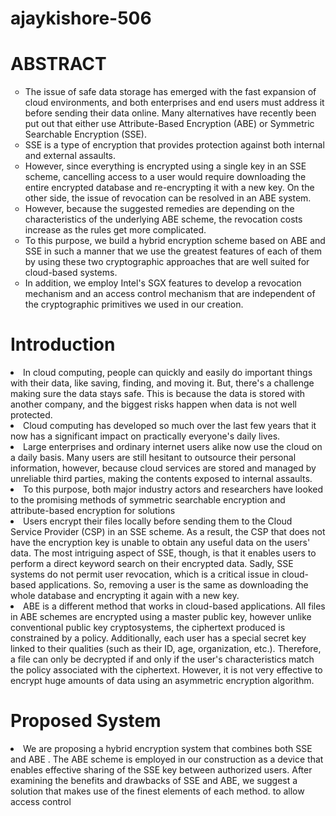 # ajaykishore-506

<h1> ABSTRACT</h1>

<ul style="list-style-type:circle">
  <li>The issue of safe data storage has emerged with the fast expansion of cloud environments, and both enterprises and end users must address it before sending their data online. Many alternatives have recently been put out that either use Attribute-Based Encryption (ABE) or Symmetric Searchable Encryption (SSE). </li>
  <li>SSE is a type of encryption that provides protection against both internal and external assaults. </li>
  <li> However, since everything is encrypted using a single key in an SSE scheme, cancelling access to a user would require downloading the entire encrypted database and re-encrypting it with a new key. On the other side, the issue of revocation can be resolved in an ABE system.</li>
  <li> However, because the suggested remedies are depending on the characteristics of the underlying ABE scheme, the revocation costs increase as the rules get more complicated.</li>
  <li> To this purpose, we build a hybrid encryption scheme based on ABE and SSE in such a manner that we use the greatest features of each of them by using these two cryptographic approaches that are well suited for cloud-based systems.</li>
  <li> In addition, we employ Intel's SGX features to develop a revocation mechanism and an access control mechanism that are independent of the cryptographic primitives we used in our creation.</li>
</ul>


<h1> Introduction </h1>
<li>In cloud computing, people can quickly and easily do important things with their data, like saving, finding, and moving it. But, there's a challenge making sure the data stays safe. This is because the data is stored with another company, and the biggest risks happen when data is not well protected.</li>
<li> Cloud computing has developed so much over the last few years that it now has a significant impact on practically everyone's daily lives.</li>
<li> Large enterprises and ordinary internet users alike now use the cloud on a daily basis. Many users are still hesitant to outsource their personal information, however, because cloud services are stored and managed by unreliable third parties, making the contents exposed to internal assaults.</li>
<li>To this purpose, both major industry actors and researchers have looked to the promising methods of symmetric searchable encryption and attribute-based encryption for solutions</li>
<li> Users encrypt their files locally before sending them to the Cloud Service Provider (CSP) in an SSE scheme. As a result, the CSP that does not have the encryption key is unable to obtain any useful data on the users' data. The most intriguing aspect of SSE, though, is that it enables users to perform a direct keyword search on their encrypted data. Sadly, SSE systems do not permit user revocation, which is a critical issue in cloud-based applications. So, removing a user is the same as downloading the whole database and encrypting it again with a new key.</li>
<li> ABE is a different method that works in cloud-based applications. All files in ABE schemes are encrypted using a master public key, however unlike conventional public key cryptosystems, the ciphertext produced is constrained by a policy. Additionally, each user has a special secret key linked to their qualities (such as their ID, age, organization, etc.). Therefore, a file can only be decrypted if and only if the user's characteristics match the policy associated with the ciphertext. However, it is not very effective to encrypt huge amounts of data using an asymmetric encryption algorithm.</li>

<h1>Proposed System</h1>

<li> We are proposing a hybrid encryption system that combines both SSE and ABE . The ABE scheme is employed in our construction as a device that enables effective sharing of the SSE key between authorized users. After examining the benefits and drawbacks of SSE and ABE, we suggest a solution that makes use of the finest elements of each method. to allow access control </li>
